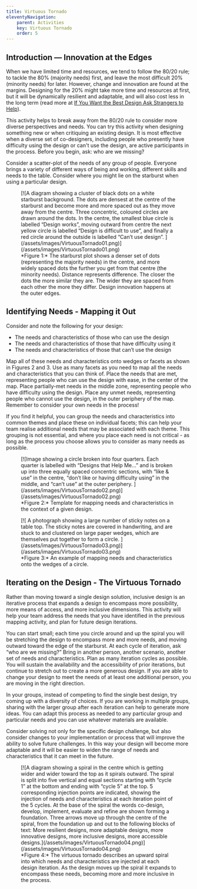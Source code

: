 ```yaml
---
title: Virtuous Tornado
eleventyNavigation:
    parent: Activities
    key: Virtuous Tornado
    order: 5
---
```


## Introduction &mdash; Innovation at the Edges

When we have limited time and resources, we tend to follow the 80/20 rule; to tackle the 80% (majority needs) first, and
leave the most difficult 20% (minority needs) for later. However, change and innovation are found at the margins.
Designing for the 20% might take more time and resources at first, but it will be dynamically resilient and adaptable,
and will also cost less in the long term (read more at [If You Want the Best Design Ask Strangers to
Help](https://medium.com/ontariodigital/if-you-want-the-best-design-ask-strangers-to-help-e37bdb73567)).

This activity helps to break away from the 80/20 rule to consider more diverse perspectives and needs. You can try this
activity when designing something new or when critiquing an existing design. It is most effective when a diverse set of
co-designers, including people who presently have difficulty using the design or can't use the design, are active
participants in the process. Before you begin, ask: who are we missing?

Consider a scatter-plot of the needs of any group of people. Everyone brings a variety of different ways of being and
working, different skills and needs to the table. Consider where you might lie on the starburst when using a particular
design.

<figure>
[![A diagram showing a cluster of black dots on a white starburst background. The dots are densest at the centre of the
starburst and become more and more spaced out as they move away from the centre. Three concentric, coloured circles are
drawn around the dots. In the centre, the smallest blue circle is labelled “Design works”, moving outward from centre
the next yellow circle is labelled “Design is difficult to use”, and finally a red circle around the outside is labelled
“Can’t use design”. ](/assets/images/VirtuousTornado01.png)](/assets/images/VirtuousTornado01.png)
<figcaption>
*Figure 1:* The starburst plot shows a denser set of dots (representing the majority needs) in the centre, and more
widely spaced dots the further you get from that centre (the minority needs). Distance represents difference. The closer
the dots the more similar they are. The wider they are spaced from each other the more they differ. Design innovation
happens at the outer edges.
</figcaption>
</figure>

## Identifying Needs - Mapping it Out

Consider and note the following for your design:

* The needs and characteristics of those who can use the design
* The needs and characteristics of those that have difficulty using it
* The needs and characteristics of those that can’t use the design

Map all of these needs and characteristics onto wedges or facets as shown in Figures 2 and 3. Use as many facets as you
need to map all the needs and characteristics that you can think of. Place the needs that are met, representing people
who can use the design with ease, in the center of the map. Place partially-met needs in the middle zone, representing
people who have difficulty using the design. Place any unmet needs, representing people who cannot use the design, in
the outer periphery of the map. Remember to consider your own needs in the process!

If you find it helpful, you can group the needs and characteristics into common themes and place these on individual
facets; this can help your team realise additional needs that may be associated with each theme. This grouping is not
essential, and where you place each need is not critical - as long as the process you choose allows you to consider as
many needs as possible.

<figure>
[![Image showing a circle broken into four quarters. Each quarter is labelled with “Designs that Help Me…” and is broken
up into three equally spaced concentric sections, with “like & use” in the centre, “don’t like or having difficulty
using” in the middle, and “can’t use” at the outer periphery.
](/assets/images/VirtuousTornado02.png)](/assets/images/VirtuousTornado02.png)
<figcaption>
*Figure 2:* Template for mapping needs and characteristics in the context of a given design.
</figcaption>
</figure>

<figure>
[![ A photograph showing a large number of sticky notes on a table top. The sticky notes are covered in handwriting, and
are stuck to and clustered on large paper wedges, which are themselves put together to form a circle.
](/assets/images/VirtuousTornado03.png)](/assets/images/VirtuousTornado03.png)
<figcaption>
*Figure 3:* An example of mapping needs and characteristics onto the wedges of a circle.
</figcaption>
</figure>

## Iterating on the Design - The Virtuous Tornado

Rather than moving toward a single design solution, inclusive design is an iterative process that expands a design to
encompass more possibility, more means of access, and more inclusive dimensions. This activity will help your team
address the needs that you have identified in the previous mapping activity, and plan for future design iterations.

You can start small; each time you circle around and up the spiral you will be stretching the design to encompass more
and more needs, and moving outward toward the edge of the starburst. At each cycle of iteration, ask “who are we
missing?” Bring in another person, another scenario, another set of needs and characteristics. Plan as many iteration
cycles as possible. You will sustain the availability and the accessibility of prior iterations, but continue to stretch
out to create a more generous design. If you are able to change your design to meet the needs of at least one additional
person, you are moving in the right direction.

In your groups, instead of competing to find the single best design, try coming up with a diversity of choices. If you
are working in multiple groups, sharing with the larger group after each iteration can help to generate more ideas. You
can adapt this process as needed to any particular group and particular needs and you can use whatever materials are
available.

Consider solving not only for the specific design challenge, but also consider changes to your implementation or process
that will improve the ability to solve future challenges. In this way your design will become more adaptable and it will
be easier to widen the range of needs and characteristics that it can meet in the future.

<figure>
[![A diagram showing a spiral in the centre which is getting wider and wider toward the top as it spirals outward. The
spiral is split into five vertical and equal sections starting with “cycle 1” at the bottom and ending with “cycle 5” at
the top. 5 corresponding injection points are indicated, showing the injection of needs and characteristics at each
iteration point of the 5 cycles. At the base of the spiral the words co-design, develop, implement, evaluate and refine
are shown forming a foundation. Three arrows move up through the centre of the spiral, from the foundation up and out to
the following blocks of text: More resilient designs, more adaptable designs, more innovative designs, more inclusive
designs, more accessible designs.](/assets/images/VirtuousTornado04.png)](/assets/images/VirtuousTornado04.png)
<figcaption>
*Figure 4:* The virtuous tornado describes an upward spiral into which needs and characteristics are injected at each
design iteration. As the design moves up the spiral it expands to encompass these needs, becoming more and more
inclusive in the process.
</figcaption>
</figure>
